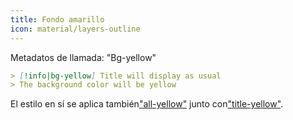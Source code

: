 ```yaml
---
title: Fondo amarillo
icon: material/layers-outline
---
```


Metadatos de llamada: "Bg-yellow"

```md
> [!info|bg-yellow] Title will display as usual
> The background color will be yellow
```

El estilo en sí se aplica también["all-yellow"](../combined-styling/page-9.md)
junto con["title-yellow"](../title-styling/page-9.md).
